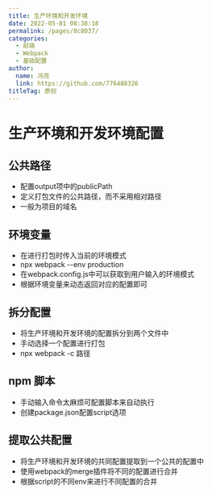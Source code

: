 ```yaml
---
title: 生产环境和开发环境
date: 2022-05-01 08:38:18
permalink: /pages/8c8037/
categories: 
  - 前端
  - Webpack
  - 基础配置
author: 
  name: 冯亮
  link: https://github.com/776488326
titleTag: 原创
---
```

# 生产环境和开发环境配置

## 公共路径

- 配置output项中的publicPath
- 定义打包文件的公共路径，而不采用相对路径
- 一般为项目的域名

## 环境变量

- 在进行打包时传入当前的环境模式
- npx webpack --env production 
- 在webpack.config.js中可以获取到用户输入的环境模式
- 根据环境变量来动态返回对应的配置即可

## 拆分配置

- 将生产环境和开发环境的配置拆分到两个文件中
- 手动选择一个配置进行打包
- npx webpack -c 路径

## npm 脚本

- 手动输入命令太麻烦可配置脚本来自动执行
- 创建package.json配置script选项

## 提取公共配置

- 将生产环境和开发环境的共同配置提取到一个公共的配置中
- 使用webpack的merge插件将不同的配置进行合并
- 根据script的不同env来进行不同配置的合并

